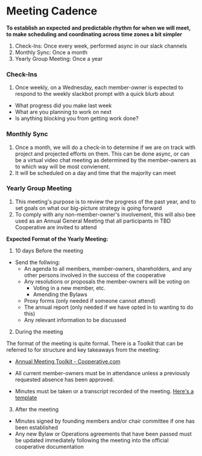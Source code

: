 # Meeting Cadence

**To establish an expected and predictable rhythm for when we will meet, to make scheduling and coordinating across time zones a bit simpler**

1. Check-Ins: Once every week, performed async in our slack channels
2. Monthly Sync: Once a month
3. Yearly Group Meeting: Once a year

### Check-Ins

1. Once weekly, on a Wednesday, each member-owner is expected to respond to the weekly slackbot prompt with a quick blurb about

- What progress did you make last week
- What are you planning to work on next
- Is anything blocking you from getting work done?

### Monthly Sync

1. Once a month, we will do a check-in to determine if we are on track with project and projected efforts on them. This can be done async, or can be a virtual video chat meeting as determined by the member-owners as to which way will be most convienent.
2. It will be scheduled on a day and time that the majority can meet

### Yearly Group Meeting

1. This meeting's purpose is to review the progress of the past year, and to set goals on what our big-picture strategy is going forward
2. To comply with any non-member-owner's involvement, this will also bee used as an Annual General Meeting that all participants in TBD Cooperative are invited to attend

**Expected Format of the Yearly Meeting:**

1. 10 days Before the meeting

- Send the follwing:
  - An agenda to all members, member-owners, shareholders, and any other persons involved in the success of the cooperative
  - Any resolutions or proposals the member-owners will be voting on
    - Voting in a new member, etc.
    - Amending the Bylaws
  - Proxy forms (only needed if someone cannot attend)
  - The annual report (only needed if we have opted in to wanting to do this)
  - Any relevant information to be discussed

2. During the meeting

The format of the meeting is quite formal. There is a Toolkit that can be referred to for structure and key takeaways from the meeting:

- [Annual Meeting Toolkit - Cooperative.com](https://www.cooperative.com/programs-services/communications/toolkits-and-samples/annual-meeting-toolkit/Pages/default.aspx)

- All current member-owners must be in attendance unless a previously requested absence has been approved.
- Minutes must be taken or a transcript recorded of the meeting. [Here's a template](agm-minutes-template.md)

3. After the meeting

- Minutes signed by founding members and/or chair committee if one has been established
- Any new Bylaw or Operations agreements that have been passed must be updated immediately following the meeting into the official cooperative documentation

